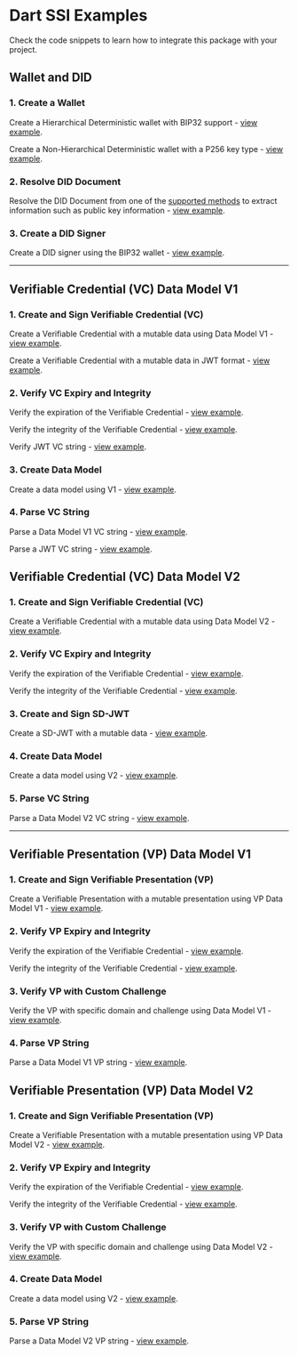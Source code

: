 # Dart SSI Examples

Check the code snippets to learn how to integrate this package with your project.

## Wallet and DID

### 1. Create a Wallet

Create a Hierarchical Deterministic wallet with BIP32 support - [view example](https://github.com/affinidi/affinidi-ssi-dart/tree/main/example/code_snippets/wallet/bip32_wallet.dart).

Create a Non-Hierarchical Deterministic wallet with a P256 key type - [view example](https://github.com/affinidi/affinidi-ssi-dart/tree/main/example/code_snippets/wallet/persistent_wallet.dart).


### 2. Resolve DID Document

Resolve the DID Document from one of the [supported methods](https://github.com/affinidi/affinidi-ssi-dart/blob/main/README.md#supported-did-methods) to extract information such as public key information - [view example](https://github.com/affinidi/affinidi-ssi-dart/tree/main/example/code_snippets/universal_did_resolver.dart).

### 3. Create a DID Signer

Create a DID signer using the BIP32 wallet - [view example](https://github.com/affinidi/affinidi-ssi-dart/tree/main/example/code_snippets/credentials/did/did_signer.dart).

<hr />


## Verifiable Credential (VC) Data Model V1

### 1. Create and Sign Verifiable Credential (VC)

Create a Verifiable Credential with a mutable data using Data Model V1 - [view example](https://github.com/affinidi/affinidi-ssi-dart/tree/main/example/code_snippets/credentials/vc/ld_v1/issuance.dart).

Create a Verifiable Credential with a mutable data in JWT format - [view example](https://github.com/affinidi/affinidi-ssi-dart/tree/main/example/code_snippets/credentials/vc/jwt_v1/issuance.dart).


### 2. Verify VC Expiry and Integrity

Verify the expiration of the Verifiable Credential - [view example](https://github.com/affinidi/affinidi-ssi-dart/tree/main/example/code_snippets/credentials/vc/ld_v1/verification/expiry_verification.dart).

Verify the integrity of the Verifiable Credential - [view example](https://github.com/affinidi/affinidi-ssi-dart/tree/main/example/code_snippets/credentials/vc/ld_v1/verification/integrity_verification.dart).

Verify JWT VC string - [view example](https://github.com/affinidi/affinidi-ssi-dart/tree/main/example/code_snippets/credentials/vc/jwt_v1/verification.dart).

### 3. Create Data Model

Create a data model using V1 - [view example](https://github.com/affinidi/affinidi-ssi-dart/blob/main/example/code_snippets/credentials/vc/ld_v1/data_model_creation.dart).

### 4. Parse VC String

Parse a Data Model V1 VC string - [view example](https://github.com/affinidi/affinidi-ssi-dart/blob/main/example/code_snippets/credentials/vc/ld_v1/parsing.dart).

Parse a JWT VC string - [view example](https://github.com/affinidi/affinidi-ssi-dart/tree/main/example/code_snippets/credentials/vc/jwt_v1/parsing.dart).

## Verifiable Credential (VC) Data Model V2

### 1. Create and Sign Verifiable Credential (VC)

Create a Verifiable Credential with a mutable data using Data Model V2 - [view example](https://github.com/affinidi/affinidi-ssi-dart/tree/main/example/code_snippets/credentials/vc/ld_v2/issuance.dart).

### 2. Verify VC Expiry and Integrity

Verify the expiration of the Verifiable Credential - [view example](https://github.com/affinidi/affinidi-ssi-dart/tree/main/example/code_snippets/credentials/vc/ld_v2/verification/expiry_verification.dart).

Verify the integrity of the Verifiable Credential - [view example](https://github.com/affinidi/affinidi-ssi-dart/tree/main/example/code_snippets/credentials/vc/ld_v2/verification/integrity_verification.dart).

### 3. Create and Sign SD-JWT

Create a SD-JWT with a mutable data - [view example](https://github.com/affinidi/affinidi-ssi-dart/tree/main/example/code_snippets/credentials/vc/sdjwt/issuance.dart).

### 4. Create Data Model

Create a data model using V2 - [view example](https://github.com/affinidi/affinidi-ssi-dart/blob/main/example/code_snippets/credentials/vc/ld_v2/data_model_creation.dart).

### 5. Parse VC String

Parse a Data Model V2 VC string - [view example](https://github.com/affinidi/affinidi-ssi-dart/blob/main/example/code_snippets/credentials/vc/ld_v2/parsing.dart).

<hr />

## Verifiable Presentation (VP) Data Model V1

### 1. Create and Sign Verifiable Presentation (VP)

Create a Verifiable Presentation with a mutable presentation using VP Data Model V1 - [view example](https://github.com/affinidi/affinidi-ssi-dart/tree/main/example/code_snippets/credentials/vp/ld_v1/issuance.dart).

### 2. Verify VP Expiry and Integrity

Verify the expiration of the Verifiable Credential - [view example](https://github.com/affinidi/affinidi-ssi-dart/tree/main/example/code_snippets/credentials/vp/ld_v1/verification/expiry_verification.dart).

Verify the integrity of the Verifiable Credential - [view example](https://github.com/affinidi/affinidi-ssi-dart/tree/main/example/code_snippets/credentials/vp/ld_v1/verification/integrity_verification.dart).


### 3. Verify VP with Custom Challenge

Verify the VP with specific domain and challenge using Data Model V1 - [view example](https://github.com/affinidi/affinidi-ssi-dart/tree/main/example/code_snippets/credentials/vp/ld_v1/verification/domain_challenge_verification.dart).

### 4. Parse VP String

Parse a Data Model V1 VP string - [view example](https://github.com/affinidi/affinidi-ssi-dart/blob/main/example/code_snippets/credentials/vp/ld_v1/parsing.dart).


## Verifiable Presentation (VP) Data Model V2

### 1. Create and Sign Verifiable Presentation (VP)

Create a Verifiable Presentation with a mutable presentation using VP Data Model V2 - [view example](https://github.com/affinidi/affinidi-ssi-dart/tree/main/example/code_snippets/credentials/vp/ld_v2/issuance.dart).

### 2. Verify VP Expiry and Integrity

Verify the expiration of the Verifiable Credential - [view example](https://github.com/affinidi/affinidi-ssi-dart/tree/main/example/code_snippets/credentials/vp/ld_v2/verification/expiry_verification.dart).

Verify the integrity of the Verifiable Credential - [view example](https://github.com/affinidi/affinidi-ssi-dart/tree/main/example/code_snippets/credentials/vp/ld_v2/verification/integrity_verification.dart).


### 3. Verify VP with Custom Challenge

Verify the VP with specific domain and challenge using Data Model V2 - [view example](https://github.com/affinidi/affinidi-ssi-dart/tree/main/example/code_snippets/credentials/vp/ld_v2/verification/domain_challenge_verification.dart).

### 4. Create Data Model

Create a data model using V2 - [view example](https://github.com/affinidi/affinidi-ssi-dart/blob/main/example/code_snippets/credentials/vp/ld_v2/data_model_creation.dart).

### 5. Parse VP String

Parse a Data Model V2 VP string - [view example](https://github.com/affinidi/affinidi-ssi-dart/blob/main/example/code_snippets/credentials/vp/ld_v2/parsing.dart).
